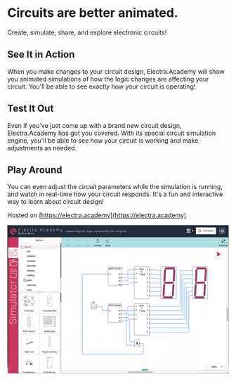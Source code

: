 # Circuits are better animated.
Create, simulate, share, and explore electronic circuits!


## See It in Action
When you make changes to your circuit design, Electra.Academy will show you animated simulations of how the logic changes are affecting your circuit. You'll be able to see exactly how your circuit is operating!

## Test It Out
Even if you've just come up with a brand new circuit design, Electra.Academy has got you covered. With its special circuit simulation engine, you'll be able to see how your circuit is working and make adjustments as needed.

## Play Around
You can even adjust the circuit parameters while the simulation is running, and watch in real-time how your circuit responds. It's a fun and interactive way to learn about circuit design!




Hosted on [https://electra.academy](https://electra.academy)

![overview](./electra.png)